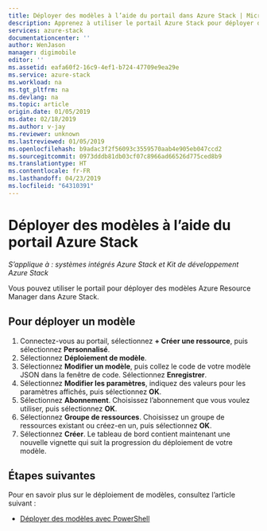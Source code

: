 ```yaml
---
title: Déployer des modèles à l’aide du portail dans Azure Stack | Microsoft Docs
description: Apprenez à utiliser le portail Azure Stack pour déployer des modèles.
services: azure-stack
documentationcenter: ''
author: WenJason
manager: digimobile
editor: ''
ms.assetid: eafa60f2-16c9-4ef1-b724-47709e9ea29e
ms.service: azure-stack
ms.workload: na
ms.tgt_pltfrm: na
ms.devlang: na
ms.topic: article
origin.date: 01/05/2019
ms.date: 02/18/2019
ms.author: v-jay
ms.reviewer: unknown
ms.lastreviewed: 01/05/2019
ms.openlocfilehash: b9adac3f2f56093c3559570aab4e905eb047ccd2
ms.sourcegitcommit: 0973dddb81db03cf07c8966ad66526d775ced8b9
ms.translationtype: HT
ms.contentlocale: fr-FR
ms.lasthandoff: 04/23/2019
ms.locfileid: "64310391"
---
```

# <a name="deploy-templates-using-the-azure-stack-portal"></a>Déployer des modèles à l’aide du portail Azure Stack

*S’applique à : systèmes intégrés Azure Stack et Kit de développement Azure Stack*

Vous pouvez utiliser le portail pour déployer des modèles Azure Resource Manager dans Azure Stack.

## <a name="to-deploy-a-template"></a>Pour déployer un modèle

1. Connectez-vous au portail, sélectionnez **+ Créer une ressource**, puis sélectionnez **Personnalisé**.
2. Sélectionnez **Déploiement de modèle**.
3. Sélectionnez **Modifier un modèle**, puis collez le code de votre modèle JSON dans la fenêtre de code. Sélectionnez **Enregistrer**.
4. Sélectionnez **Modifier les paramètres**, indiquez des valeurs pour les paramètres affichés, puis sélectionnez **OK**.
5. Sélectionnez **Abonnement**. Choisissez l’abonnement que vous voulez utiliser, puis sélectionnez **OK**.
6. Sélectionnez **Groupe de ressources**. Choisissez un groupe de ressources existant ou créez-en un, puis sélectionnez **OK**.
7. Sélectionnez **Créer**. Le tableau de bord contient maintenant une nouvelle vignette qui suit la progression du déploiement de votre modèle.

## <a name="next-steps"></a>Étapes suivantes

Pour en savoir plus sur le déploiement de modèles, consultez l’article suivant :

- [Déployer des modèles avec PowerShell](azure-stack-deploy-template-powershell.md)
